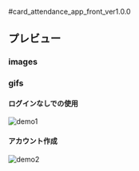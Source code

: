 #card_attendance_app_front_ver1.0.0

## プレビュー

### images

### gifs

#### ログインなしでの使用
![demo1](https://github.com/Fuyuki006/card_attendance_app_front_ver1.0.0/assets/125243602/b46155f1-5585-45d2-a31a-92c7d5d7f7a2)

#### アカウント作成
![demo2](https://github.com/Fuyuki006/card_attendance_app_front_ver1.0.0/assets/125243602/16585ff9-ce0d-4b7d-8f77-03502e826bdb)

